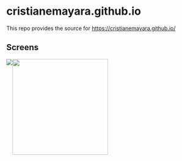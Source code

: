 # cristianemayara.github.io

This repo provides the source for https://cristianemayara.github.io/

## Screens

<p style="display:flex; flex-direction:row; flex:1;">
  <img src="https://github.com/CristianeMayara/cristianemayara.github.io/blob/master/docs/cristianemayara.github.io-web.png" />

  <img src="https://github.com/CristianeMayara/cristianemayara.github.io/blob/master/docs/cristianemayara.github.io-mobile.png" width="250" />
</p>
